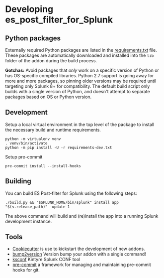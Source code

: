 # Developing es_post_filter_for_Splunk


## Python packages

Externally required Python packages are listed in the [requirements.txt](./requirements.txt) file.
These packages are automatically downloaded and installed into the `lib` folder of the addon during the build process.

**Gotchas:**  Avoid packages that *only* work on a specific version of Python or has OS-specific compiled libraries.
Python 2.7 support is going away for more and more packages, so pinning older versions may be required until targeting only Splunk 8+ for compatibility.
The default build script only builds with a single version of Python, and doesn't attempt to separate packages based on OS or Python version.

## Development

Setup a local virtual environment in the top level of the package to install the necessary build and runtime requirements.

    python -m virtualenv venv
    . venv/bin/activate
    python -m pip install -U -r requirements-dev.txt

Setup pre-commit

    pre-commit install --install-hooks


## Building

You can build ES Post-filter for Splunk using the following steps:

    ./build.py && "$SPLUNK_HOME/bin/splunk" install app "$(<.release_path)" -update 1

The above command will build and (re)install the app into a running Splunk development instance.

## Tools

 * [Cookiecutter](https://github.com/audreyr/cookiecutter) is use to kickstart the development of new addons.
 * [bump2version](https://pypi.org/project/bump2version/) Version bump your addon with a single command!
 * [ksconf](https://ksconf.readthedocs.io/) Kintyre Splunk CONF tool
 * [pre-commit](https://pre-commit.com/) a framework for managing and maintaining pre-commit hooks for git.
